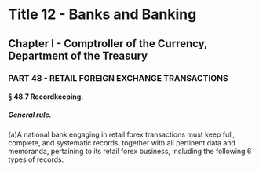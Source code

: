 
# Title 12 - Banks and Banking
## Chapter I - Comptroller of the Currency, Department of the Treasury
### PART 48 - RETAIL FOREIGN EXCHANGE TRANSACTIONS
#### § 48.7 Recordkeeping.
##### General rule.

(a)A national bank engaging in retail forex transactions must keep full, complete, and systematic records, together with all pertinent data and memoranda, pertaining to its retail forex business, including the following 6 types of records:
